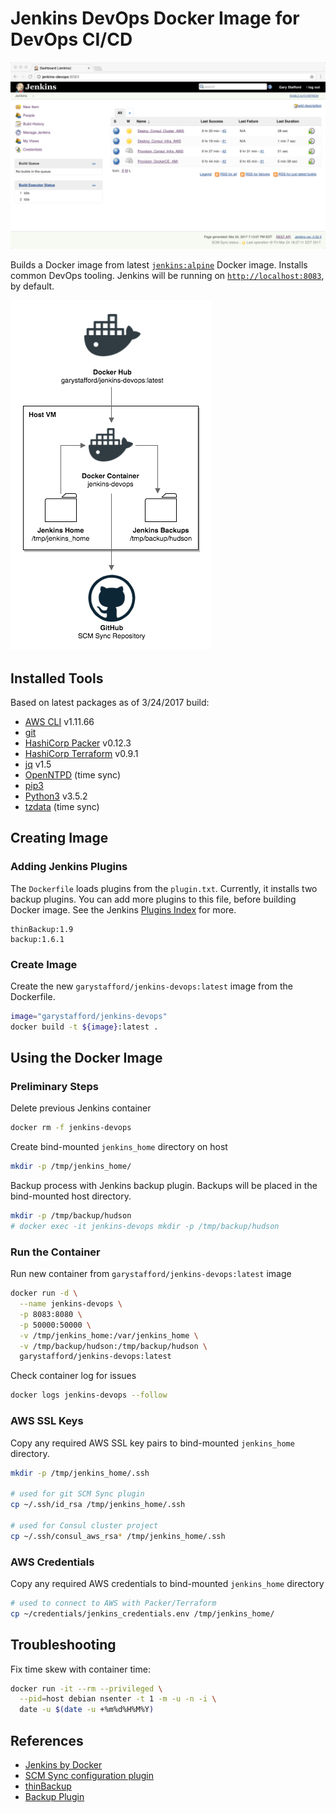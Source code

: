 # Jenkins DevOps Docker Image for DevOps CI/CD

![Jenkins UI Preview](jenkins.png)

Builds a Docker image from latest [`jenkins:alpine`](https://hub.docker.com/_/jenkins) Docker image. Installs common DevOps tooling. Jenkins will be running on [`http://localhost:8083`](http://localhost:8083), by default.

![Jenkins DevOps Docker Image Architecture](architecture.png)

## Installed Tools

Based on latest packages as of 3/24/2017 build:

- [AWS CLI](https://aws.amazon.com/cli/) v1.11.66
- [git](https://git-scm.com/)
- [HashiCorp Packer](https://www.packer.io/) v0.12.3
- [HashiCorp Terraform](https://www.terraform.io/) v0.9.1
- [jq](https://stedolan.github.io/jq/) v1.5
- [OpenNTPD](http://www.openntpd.org/) (time sync)
- [pip3](https://pip.pypa.io/en/stable/#)
- [Python3](https://www.python.org/) v3.5.2
- [tzdata](https://www.iana.org/time-zones) (time sync)

## Creating Image

### Adding Jenkins Plugins

The `Dockerfile` loads plugins from the `plugin.txt`. Currently, it installs two backup plugins. You can add more plugins to this file, before building Docker image. See the Jenkins [Plugins Index](https://plugins.jenkins.io/) for more.

```text
thinBackup:1.9
backup:1.6.1
```

### Create Image

Create the new `garystafford/jenkins-devops:latest` image from the Dockerfile.

```bash
image="garystafford/jenkins-devops"
docker build -t ${image}:latest .
```

## Using the Docker Image

### Preliminary Steps

Delete previous Jenkins container

```bash
docker rm -f jenkins-devops
```

Create bind-mounted `jenkins_home` directory on host

```bash
mkdir -p /tmp/jenkins_home/
```

Backup process with Jenkins backup plugin. Backups will be placed in the bind-mounted host directory.

```bash
mkdir -p /tmp/backup/hudson
# docker exec -it jenkins-devops mkdir -p /tmp/backup/hudson
```

### Run the Container

Run new container from `garystafford/jenkins-devops:latest` image

```bash
docker run -d \
  --name jenkins-devops \
  -p 8083:8080 \
  -p 50000:50000 \
  -v /tmp/jenkins_home:/var/jenkins_home \
  -v /tmp/backup/hudson:/tmp/backup/hudson \
  garystafford/jenkins-devops:latest
```

Check container log for issues

```bash
docker logs jenkins-devops --follow
```

### AWS SSL Keys

Copy any required AWS SSL key pairs to bind-mounted `jenkins_home` directory.

```bash
mkdir -p /tmp/jenkins_home/.ssh

# used for git SCM Sync plugin
cp ~/.ssh/id_rsa /tmp/jenkins_home/.ssh

# used for Consul cluster project
cp ~/.ssh/consul_aws_rsa* /tmp/jenkins_home/.ssh
```

### AWS Credentials

Copy any required AWS credentials to bind-mounted `jenkins_home` directory

```bash
# used to connect to AWS with Packer/Terraform
cp ~/credentials/jenkins_credentials.env /tmp/jenkins_home/
```


## Troubleshooting

Fix time skew with container time:

```bash
docker run -it --rm --privileged \
  --pid=host debian nsenter -t 1 -m -u -n -i \
  date -u $(date -u +%m%d%H%M%Y)
```

## References

- [Jenkins by Docker](https://store.docker.com/images/d55eda09-d7f0-47b0-8780-3407f2f9142c?tab=description)
- [SCM Sync configuration plugin](https://wiki.jenkins-ci.org/display/JENKINS/SCM+Sync+configuration+plugin)
- [thinBackup](https://wiki.jenkins-ci.org/display/JENKINS/thinBackup)
- [Backup Plugin](https://wiki.jenkins-ci.org/display/JENKINS/Backup+Plugin)
